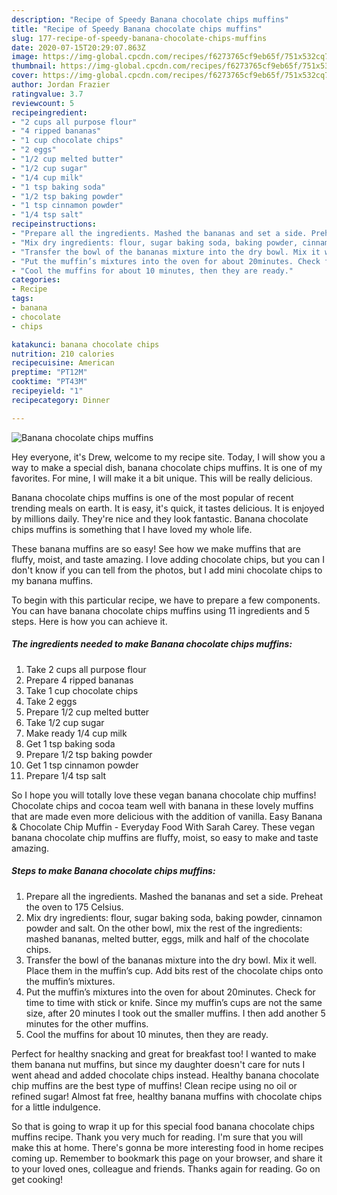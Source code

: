 ```yaml
---
description: "Recipe of Speedy Banana chocolate chips muffins"
title: "Recipe of Speedy Banana chocolate chips muffins"
slug: 177-recipe-of-speedy-banana-chocolate-chips-muffins
date: 2020-07-15T20:29:07.863Z
image: https://img-global.cpcdn.com/recipes/f6273765cf9eb65f/751x532cq70/banana-chocolate-chips-muffins-recipe-main-photo.jpg
thumbnail: https://img-global.cpcdn.com/recipes/f6273765cf9eb65f/751x532cq70/banana-chocolate-chips-muffins-recipe-main-photo.jpg
cover: https://img-global.cpcdn.com/recipes/f6273765cf9eb65f/751x532cq70/banana-chocolate-chips-muffins-recipe-main-photo.jpg
author: Jordan Frazier
ratingvalue: 3.7
reviewcount: 5
recipeingredient:
- "2 cups all purpose flour"
- "4 ripped bananas"
- "1 cup chocolate chips"
- "2 eggs"
- "1/2 cup melted butter"
- "1/2 cup sugar"
- "1/4 cup milk"
- "1 tsp baking soda"
- "1/2 tsp baking powder"
- "1 tsp cinnamon powder"
- "1/4 tsp salt"
recipeinstructions:
- "Prepare all the ingredients. Mashed the bananas and set a side. Preheat the oven to 175 Celsius."
- "Mix dry ingredients: flour, sugar baking soda, baking powder, cinnamon powder and salt. On the other bowl, mix the rest of the ingredients: mashed bananas, melted butter, eggs, milk and half of the chocolate chips."
- "Transfer the bowl of the bananas mixture into the dry bowl. Mix it well. Place them in the muffin’s cup. Add bits rest of the chocolate chips onto the muffin’s mixtures."
- "Put the muffin’s mixtures into the oven for about 20minutes. Check for time to time with stick or knife. Since my muffin’s cups are not the same size, after 20 minutes I took out the smaller muffins. I then add another 5 minutes for the other muffins."
- "Cool the muffins for about 10 minutes, then they are ready."
categories:
- Recipe
tags:
- banana
- chocolate
- chips

katakunci: banana chocolate chips 
nutrition: 210 calories
recipecuisine: American
preptime: "PT12M"
cooktime: "PT43M"
recipeyield: "1"
recipecategory: Dinner

---
```



![Banana chocolate chips muffins](https://img-global.cpcdn.com/recipes/f6273765cf9eb65f/751x532cq70/banana-chocolate-chips-muffins-recipe-main-photo.jpg)

Hey everyone, it's Drew, welcome to my recipe site. Today, I will show you a way to make a special dish, banana chocolate chips muffins. It is one of my favorites. For mine, I will make it a bit unique. This will be really delicious.

Banana chocolate chips muffins is one of the most popular of recent trending meals on earth. It is easy, it's quick, it tastes delicious. It is enjoyed by millions daily. They're nice and they look fantastic. Banana chocolate chips muffins is something that I have loved my whole life.

These banana muffins are so easy! See how we make muffins that are fluffy, moist, and taste amazing. I love adding chocolate chips, but you can I don&#39;t know if you can tell from the photos, but I add mini chocolate chips to my banana muffins.


To begin with this particular recipe, we have to prepare a few components. You can have banana chocolate chips muffins using 11 ingredients and 5 steps. Here is how you can achieve it.

<!--inarticleads1-->

##### The ingredients needed to make Banana chocolate chips muffins:

1. Take 2 cups all purpose flour
1. Prepare 4 ripped bananas
1. Take 1 cup chocolate chips
1. Take 2 eggs
1. Prepare 1/2 cup melted butter
1. Take 1/2 cup sugar
1. Make ready 1/4 cup milk
1. Get 1 tsp baking soda
1. Prepare 1/2 tsp baking powder
1. Get 1 tsp cinnamon powder
1. Prepare 1/4 tsp salt


So I hope you will totally love these vegan banana chocolate chip muffins! Chocolate chips and cocoa team well with banana in these lovely muffins that are made even more delicious with the addition of vanilla. Easy Banana &amp; Chocolate Chip Muffin - Everyday Food With Sarah Carey. These vegan banana chocolate chip muffins are fluffy, moist, so easy to make and taste amazing. 

<!--inarticleads2-->

##### Steps to make Banana chocolate chips muffins:

1. Prepare all the ingredients. Mashed the bananas and set a side. Preheat the oven to 175 Celsius.
1. Mix dry ingredients: flour, sugar baking soda, baking powder, cinnamon powder and salt. On the other bowl, mix the rest of the ingredients: mashed bananas, melted butter, eggs, milk and half of the chocolate chips.
1. Transfer the bowl of the bananas mixture into the dry bowl. Mix it well. Place them in the muffin’s cup. Add bits rest of the chocolate chips onto the muffin’s mixtures.
1. Put the muffin’s mixtures into the oven for about 20minutes. Check for time to time with stick or knife. Since my muffin’s cups are not the same size, after 20 minutes I took out the smaller muffins. I then add another 5 minutes for the other muffins.
1. Cool the muffins for about 10 minutes, then they are ready.


Perfect for healthy snacking and great for breakfast too! I wanted to make them banana nut muffins, but since my daughter doesn&#39;t care for nuts I went ahead and added chocolate chips instead. Healthy banana chocolate chip muffins are the best type of muffins! Clean recipe using no oil or refined sugar! Almost fat free, healthy banana muffins with chocolate chips for a little indulgence. 

So that is going to wrap it up for this special food banana chocolate chips muffins recipe. Thank you very much for reading. I'm sure that you will make this at home. There's gonna be more interesting food in home recipes coming up. Remember to bookmark this page on your browser, and share it to your loved ones, colleague and friends. Thanks again for reading. Go on get cooking!
